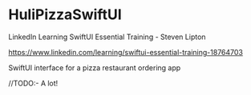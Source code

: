 # HuliPizzaSwiftUI

LinkedIn Learning SwiftUI Essential Training - Steven Lipton

https://www.linkedin.com/learning/swiftui-essential-training-18764703

SwiftUI interface for a pizza restaurant ordering app

//TODO:- A lot!
